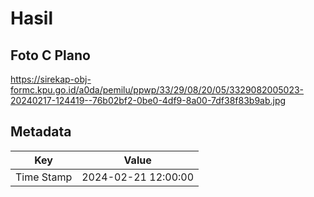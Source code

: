 # Hasil

## Foto C Plano

https://sirekap-obj-formc.kpu.go.id/a0da/pemilu/ppwp/33/29/08/20/05/3329082005023-20240217-124419--76b02bf2-0be0-4df9-8a00-7df38f83b9ab.jpg


## Metadata

| Key        | Value               |
| ---------- | ------------------- |
| Time Stamp | 2024-02-21 12:00:00 |



